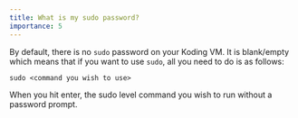 ```yaml
---
title: What is my sudo password?
importance: 5
---
```


By default, there is no `sudo` password on your Koding VM. It is blank/empty which means that if you want to use `sudo`, all
you need to do is as follows:
```
sudo <command you wish to use>
```
When you hit enter, the sudo level command you wish to run without a password prompt.
